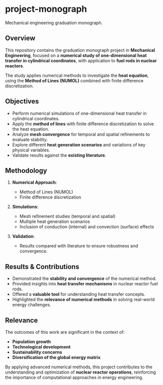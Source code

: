 # project-monograph

Mechanical engineering graduation monograph.

## Overview

This repository contains the graduation monograph project in **Mechanical Engineering**, focused on a **numerical study of one-dimensional heat transfer in cylindrical coordinates**, with application to **fuel rods in nuclear reactors**.  

The study applies numerical methods to investigate the **heat equation**, using the **Method of Lines (NUMOL)** combined with finite difference discretization.  

## Objectives

- Perform numerical simulations of one-dimensional heat transfer in cylindrical coordinates.  
- Apply the **method of lines** with finite difference discretization to solve the heat equation.  
- Analyze **mesh convergence** for temporal and spatial refinements to evaluate stability.  
- Explore different **heat generation scenarios** and variations of key physical variables.  
- Validate results against the **existing literature**.  

## Methodology

1. **Numerical Approach**:  
   - Method of Lines (NUMOL)  
   - Finite difference discretization  

2. **Simulations**:  
   - Mesh refinement studies (temporal and spatial)  
   - Multiple heat generation scenarios  
   - Inclusion of conduction (internal) and convection (surface) effects  

3. **Validation**:  
   - Results compared with literature to ensure robustness and convergence.  

## Results & Contributions

- Demonstrated the **stability and convergence** of the numerical method.  
- Provided insights into **heat transfer mechanisms** in nuclear reactor fuel rods.  
- Offered a **valuable tool** for understanding heat transfer concepts.  
- Highlighted the **relevance of numerical methods** in solving real-world energy challenges.  

## Relevance

The outcomes of this work are significant in the context of:  

- **Population growth**  
- **Technological development**  
- **Sustainability concerns**  
- **Diversification of the global energy matrix**  

By applying advanced numerical methods, this project contributes to the understanding and optimization of **nuclear reactor operations**, reinforcing the importance of computational approaches in energy engineering.  
